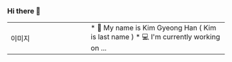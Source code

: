 ### Hi there 👋


<table border='0'>

  <tbody>
    <td width="300px">이미지</td>
    <td width="500px">
* 🐾 My name is Kim Gyeong Han ( Kim is last name )
* 💻 I'm currently working on ...
</td>
  </tbody>
</table>

<!--
**123rudgks/123rudgks** is a ✨ _special_ ✨ repository because its `README.md` (this file) appears on your GitHub profile.

Here are some ideas to get you started:

- 🔭 I’m currently working on ...
- 🌱 I’m currently learning ...
- 👯 I’m looking to collaborate on ...
- 🤔 I’m looking for help with ...
- 💬 Ask me about ...
- 📫 How to reach me: ...
- 😄 Pronouns: ...
- ⚡ Fun fact: ...
-->

